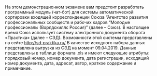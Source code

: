 На этом демонстрационном экзамене вам предстоит разработать программный модуль (чат-бот) для системы автоматической сортировки входящей корреспонденции Союза “Агентство развития профессиональных сообществ и рабочих кадров “Молодые профессионалы (Ворлдскиллс Россия)” (далее – Союз).
В настоящее время Союз использует систему электронного документа оборота «Практика» (далее – СЭД). Возможности этой системы представлены на сейте http://sd-praktika.ru/
В качестве исходного набора данных представлена выгрузка из СЭД на момент 09.04.2019. Данные представлены в таблице формата .xls и имеют следующие атрибуты: порядковый номер, номер документа, дата регистрации, исходящий номер документа, дата, адресат, автор, краткое содержание и примечание.
